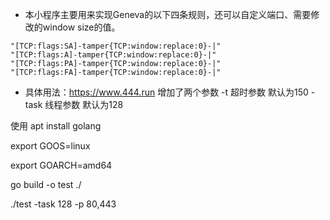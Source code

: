 - 本小程序主要用来实现Geneva的以下四条规则，还可以自定义端口、需要修改的window size的值。
```
"[TCP:flags:SA]-tamper{TCP:window:replace:0}-|"
"[TCP:flags:A]-tamper{TCP:window:replace:0}-|"
"[TCP:flags:PA]-tamper{TCP:window:replace:0}-|"
"[TCP:flags:FA]-tamper{TCP:window:replace:0}-|"
```
- 具体用法：https://www.444.run
增加了两个参数 
-t 超时参数 默认为150
-task 线程参数 默认为128

使用 
apt install golang

export GOOS=linux

export GOARCH=amd64

go build -o test ./

./test -task 128	-p 80,443 

